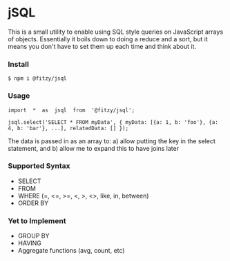 # jSQL
This is a small utility to enable using SQL style queries on JavaScript arrays of objects. 
Essentially it boils down to doing a reduce and a sort, but it means you don't have to set them up each time and think about it.

### Install
```
$ npm i @fitzy/jsql
```

### Usage
```
import  *  as  jsql  from  '@fitzy/jsql';

jsql.select('SELECT * FROM myData', { myData: [{a: 1, b: 'foo'}, {a: 4, b: 'bar'}, ...], relatedData: [] });
```

The data is passed in as an array to:
a) allow putting the key in the select statement, and
b) allow me to expand this to have joins later

### Supported Syntax
* SELECT
* FROM
* WHERE (=, <=, >=, <, >, <>, like, in, between)
* ORDER BY

### Yet to Implement
* GROUP BY
* HAVING
* Aggregate functions (avg, count, etc)